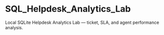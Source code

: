 # SQL_Helpdesk_Analytics_Lab
Local SQLite Helpdesk Analytics Lab — ticket, SLA, and agent performance analysis.
